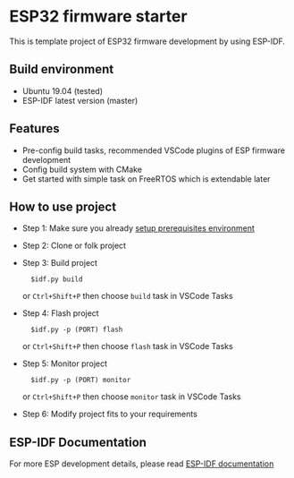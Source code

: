 # ESP32 firmware starter

This is template project of ESP32 firmware development by using ESP-IDF.

## Build environment

- Ubuntu 19.04 (tested)
- ESP-IDF latest version (master)

## Features

- Pre-config build tasks, recommended VSCode plugins of ESP firmware development
- Config build system with CMake
- Get started with simple task on FreeRTOS which is extendable later

## How to use project

- Step 1: Make sure you already [setup prerequisites environment](https://docs.espressif.com/projects/esp-idf/en/latest/get-started/index.html)

- Step 2: Clone or folk project

- Step 3: Build project

  ```Shell
    $idf.py build
  ```

  or `Ctrl+Shift+P` then choose `build` task in VSCode Tasks

- Step 4: Flash project

  ```Shell
    $idf.py -p (PORT) flash
  ```

  or `Ctrl+Shift+P` then choose `flash` task in VSCode Tasks

- Step 5: Monitor project

  ```Shell
    $idf.py -p (PORT) monitor
  ```

  or `Ctrl+Shift+P` then choose `monitor` task in VSCode Tasks

- Step 6: Modify project fits to your requirements

## ESP-IDF Documentation

For more ESP development details, please read [ESP-IDF documentation](https://docs.espressif.com/projects/esp-idf/en/latest/index.html)
